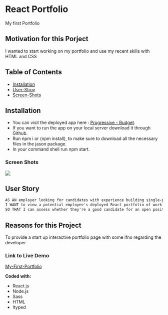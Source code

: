 # React Portfolio
My first Portfolio

## Motivation for this Porject
I wanted to start working on my portfolio and use my recent skills with HTML and CSS

## Table of Contents
* [Installation](#installation)
* [User-Stroy](#User-Story)
* [Screen-Shots](#Screen-Shots)

## Installation
- You can visit the deployed app here : [Progressive - Budget](https://progressive-budgetmm.herokuapp.com/).
- If you want to run the app on your local server download it through Github.
- Run npm i or (npm install), to make sure to download all the necessary files in the jason package.
- In your command shell run npm start.

### Screen Shots
![](assets/img/Portfolio.png)

## User Story

```md
AS AN employer looking for candidates with experience building single-page applications
I WANT to view a potential employee's deployed React portfolio of work samples
SO THAT I can assess whether they're a good candidate for an open position
```

## Reasons for this Project
To provide a start up interactive portfolio page with some ifno regarding the developer

### Link to Live Demo

[My-First-Portfolio](https://mohamedmesahel.github.io/About-me/)

**Coded with:**
- React.js
- Node.js
- Sass
- HTML
- Ityped